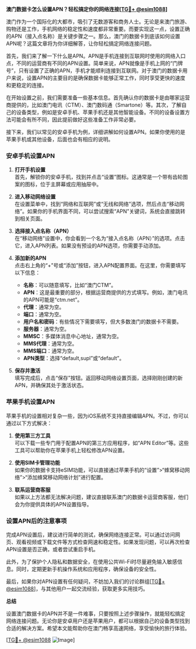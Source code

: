 **澳门数据卡怎么设置APN？轻松搞定你的网络连接[[TG💪+ @esim1088](https://t.me/s/esim1088)]**

澳门作为一个国际化的大都市，吸引了无数游客和商务人士。无论是来澳门旅游、购物还是工作，手机网络的稳定性和速度都非常重要。而要实现这一点，设置正确的APN（接入点名称）是关键步骤之一。那么，澳门的数据卡到底该如何设置APN呢？这篇文章将为你详细解答，让你轻松搞定网络连接问题。

首先，我们来了解一下什么是APN。APN是手机连接到互联网时使用的网络入口点，不同的运营商有不同的APN设置。简单来说，APN就像是手机上网的“门牌号”，只有设置了正确的APN，手机才能顺利连接到互联网。对于澳门的数据卡用户来说，设置APN的主要目的是确保数据卡能够正常工作，同时享受更快的速度和更稳定的连接。

在开始设置之前，我们需要准备一些基本信息。首先确认你的数据卡是由哪家运营商提供的，比如澳门电讯（CTM）、澳门数码通（Smartone）等。其次，了解自己的设备类型，例如是安卓手机、苹果手机还是其他智能设备。不同的设备设置方法可能会有所不同，因此提前做好这些准备工作非常必要。

接下来，我们以常见的安卓手机为例，详细讲解如何设置APN。如果你使用的是苹果手机或其他设备，后面也会有相应的说明。

### 安卓手机设置APN

1. **打开手机设置**  
   首先，解锁你的安卓手机，找到并点击“设置”图标。这通常是一个带有齿轮图案的图标，位于主屏幕或应用抽屉中。

2. **进入移动网络设置**  
   在设置菜单中，找到“网络和互联网”或“无线和网络”选项，然后点击“移动网络”。如果你的手机界面不同，可以尝试搜索“APN”关键词，系统会直接跳转到相关页面。

3. **选择接入点名称（APN）**  
   在“移动网络”设置中，你会看到一个名为“接入点名称（APN）”的选项。点击它，进入APN列表。如果没有预设的APN选项，你需要手动添加。

4. **添加新的APN**  
   点击右上角的“+”号或“添加”按钮，进入APN配置界面。在这里，你需要填写以下信息：
   - **名称**：可以随意填写，比如“澳门CTM”。
   - **APN**：这是最重要的部分，根据运营商提供的方式填写。例如，澳门电讯的APN可能是“ctm.net”。
   - **代理**：通常为空。
   - **端口**：通常为空。
   - **用户名和密码**：有些情况下需要填写，但大多数澳门的数据卡不需要。
   - **服务器**：通常为空。
   - **MMSC**：多媒体消息中心地址，通常为空。
   - **MMS代理**：通常为空。
   - **MMS端口**：通常为空。
   - **APN类型**：选择“default,supl”或“default”。

5. **保存并激活**  
   填写完成后，点击“保存”按钮。返回移动网络设置页面，选择刚刚创建的新APN，并确保其处于激活状态。

### 苹果手机设置APN

苹果手机的设置相对复杂一些，因为iOS系统不支持直接编辑APN。不过，你可以通过以下方式解决：

1. **使用第三方工具**  
   可以下载一些专门用于配置APN的第三方应用程序，如“APN Editor”等。这些工具可以帮助你在苹果手机上轻松修改APN设置。

2. **使用SIM卡管理功能**  
   如果你的数据卡支持eSIM功能，可以直接通过苹果手机的“设置”>“蜂窝移动网络”>“添加蜂窝移动网络计划”进行配置。

3. **联系运营商客服**  
   如果以上方法都无法解决问题，建议直接联系澳门的数据卡运营商客服，他们会为你提供具体的APN设置指导。

### 设置APN后的注意事项

完成APN设置后，建议进行简单的测试，确保网络连接正常。可以通过访问网页、观看视频或下载文件等方式检查网速和稳定性。如果发现问题，可以再次检查APN设置是否正确，或者尝试重启手机。

此外，为了保护个人隐私和数据安全，在使用公共Wi-Fi时尽量避免输入敏感信息。同时，定期更新手机操作系统和应用程序，确保设备的安全性。

最后，如果你对APN设置有任何疑问，不妨加入我们的讨论群组[[TG💪+ @esim1088](https://t.me/s/esim1088)]，与其他用户一起交流经验，获取更多实用技巧。

**总结**  

设置澳门数据卡的APN并不是一件难事，只要按照上述步骤操作，就能轻松搞定网络连接问题。无论你是安卓用户还是苹果用户，都可以根据自己的设备类型找到合适的解决方案。希望本文能帮助你在澳门畅享高速网络，享受愉快的旅行体验。

[[TG💪+ @esim1088](https://t.me/s/esim1088) ![Image](https://i.postimg.cc/4NQfJmqS/Snipaste-2025-05-13-00-14-12.png)]